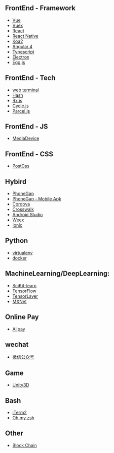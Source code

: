 ## FrontEnd - Framework
- [Vue](https://cn.vuejs.org/)
- [Vuex](https://vuex.vuejs.org/zh-cn/state.html)
- [React]()
- [React Native]()
- [Koa2]()
- [Angular 4]()
- [Typescript]()
- [Electron]()
- [Egg.js](http://eggjs.org/zh-cn/intro/)

## FrontEnd - Tech
- [web terminal]()
- [Hash]()
- [Rx.js]()
- [Cycle.js]()
- [Parcel.js]()

## FrontEnd - JS
- [MediaDevice](https://developer.mozilla.org/en-US/docs/Web/API/MediaDevices)

## FrontEnd - CSS
- [PostCss]()

## Hybird
- [PhoneGap](http://docs.phonegap.com/getting-started/)
- [PhoneGap - Mobile Apk](https://github.com/phonegap/phonegap-app-developer/tree/master/resources/release)
- [Cordova](http://cordova.axuer.com/)
- [Crosswalk](https://crosswalk-project.org/documentation/cordova.html)
- [Android Studio]()
- [Weex]()
- [Ionic](https://ionicframework.com/)

## Python
- [virtualenv](https://virtualenv.pypa.io/en/stable/)
- [docker](https://www.docker.com/)

## MachineLearning/DeepLearning:
- [SciKit-learn](http://scikit-learn.org/stable/)
- [TensorFlow](http://wiki.jikexueyuan.com/project/tensorflow-zh/)
- [TensorLayer](http://tensorlayercn.readthedocs.io/zh/latest/)
- [MXNet](http://mxnet.incubator.apache.org/)

## Online Pay
- [Alipay](https://docs.open.alipay.com/200/)

## wechat
- [微信公众号](https://mp.weixin.qq.com/wiki?t=resource/res_main&id=mp1445241432)

## Game
- [Unity3D](https://unity3d.com/)

## Bash
- [iTerm2]()
- [Oh my zsh]()

## Other
- [Block Chain]()
